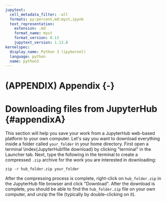```yaml
---
jupytext:
  cell_metadata_filter: -all
  formats: py:percent,md:myst,ipynb
  text_representation:
    extension: .md
    format_name: myst
    format_version: 0.13
    jupytext_version: 1.13.8
kernelspec:
  display_name: Python 3 (ipykernel)
  language: python
  name: python3
---
```


# (APPENDIX) Appendix {-}

# Downloading files from JupyterHub {#appendixA}

This section will help you
save your work from a JupyterHub web-based platform to your own computer. 
Let's say you want to download everything inside a folder called `your_folder`
in your home directory.
First open a terminal \index{JupyterHub!file download} by clicking "terminal" in the Launcher tab. 
Next, type the following in the terminal to create a 
compressed `.zip` archive for the work you are interested in downloading:

```
zip -r hub_folder.zip your_folder
```

After the compressing process is complete, right-click on `hub_folder.zip`
in the JupyterHub file browser
and click "Download". After the download is complete, you should be 
able to find the `hub_folder.zip` file on your own computer,
and unzip the file (typically by double-clicking on it).
